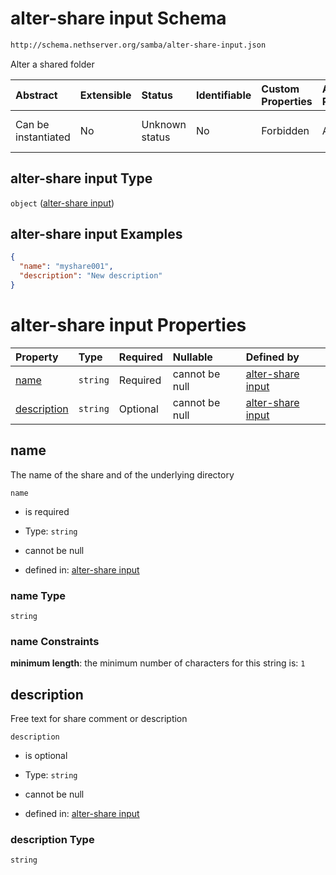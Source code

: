 # alter-share input Schema

```txt
http://schema.nethserver.org/samba/alter-share-input.json
```

Alter a shared folder

| Abstract            | Extensible | Status         | Identifiable | Custom Properties | Additional Properties | Access Restrictions | Defined In                                                                    |
| :------------------ | :--------- | :------------- | :----------- | :---------------- | :-------------------- | :------------------ | :---------------------------------------------------------------------------- |
| Can be instantiated | No         | Unknown status | No           | Forbidden         | Allowed               | none                | [alter-share-input.json](samba/alter-share-input.json "open original schema") |

## alter-share input Type

`object` ([alter-share input](alter-share-input.md))

## alter-share input Examples

```json
{
  "name": "myshare001",
  "description": "New description"
}
```

# alter-share input Properties

| Property                    | Type     | Required | Nullable       | Defined by                                                                                                                                           |
| :-------------------------- | :------- | :------- | :------------- | :--------------------------------------------------------------------------------------------------------------------------------------------------- |
| [name](#name)               | `string` | Required | cannot be null | [alter-share input](alter-share-input-properties-name.md "http://schema.nethserver.org/samba/alter-share-input.json#/properties/name")               |
| [description](#description) | `string` | Optional | cannot be null | [alter-share input](alter-share-input-properties-description.md "http://schema.nethserver.org/samba/alter-share-input.json#/properties/description") |

## name

The name of the share and of the underlying directory

`name`

*   is required

*   Type: `string`

*   cannot be null

*   defined in: [alter-share input](alter-share-input-properties-name.md "http://schema.nethserver.org/samba/alter-share-input.json#/properties/name")

### name Type

`string`

### name Constraints

**minimum length**: the minimum number of characters for this string is: `1`

## description

Free text for share comment or description

`description`

*   is optional

*   Type: `string`

*   cannot be null

*   defined in: [alter-share input](alter-share-input-properties-description.md "http://schema.nethserver.org/samba/alter-share-input.json#/properties/description")

### description Type

`string`
